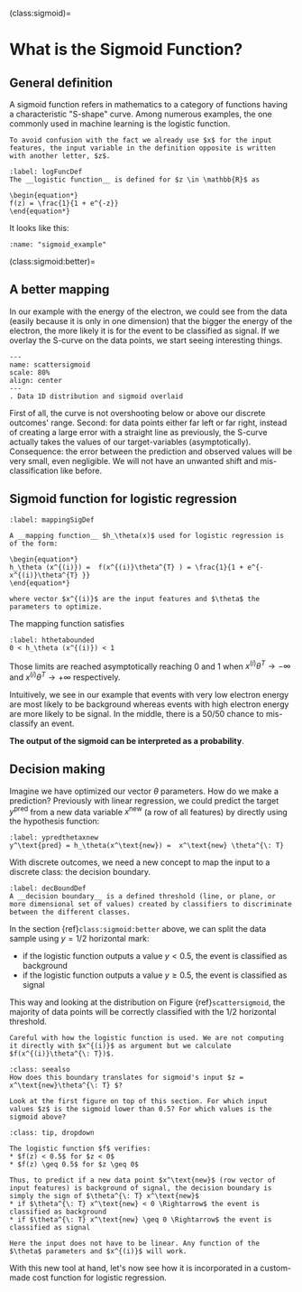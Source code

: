 (class:sigmoid)=
# What is the Sigmoid Function?

## General definition

A sigmoid function refers in mathematics to a category of functions having a characteristic "S-shape" curve. Among numerous examples, the one commonly used in machine learning is the logistic function.

````{margin}
To avoid confusion with the fact we already use $x$ for the input features, the input variable in the definition opposite is written with another letter, $z$.
````

````{prf:definition}
:label: logFuncDef
The __logistic function__ is defined for $z \in \mathbb{R}$ as 

\begin{equation*}
f(z) = \frac{1}{1 + e^{-z}}
\end{equation*}
````

It looks like this:

```{glue:figure} sigmoid_example
:name: "sigmoid_example"
```

(class:sigmoid:better)=
## A better mapping

In our example with the energy of the electron, we could see from the data (easily because it is only in one dimension) that the bigger the energy of the electron, the more likely it is for the event to be classified as signal. If we overlay the S-curve on the data points, we start seeing interesting things.

```{figure} ../images/lec03_2_scatter1D_sigmoid.png
---
name: scattersigmoid
scale: 80%
align: center
---
. Data 1D distribution and sigmoid overlaid
```  
First of all, the curve is not overshooting below or above our discrete outcomes' range. Second: for data points either far left or far right, instead of creating a large error with a straight line as previously, the S-curve actually takes the values of our target-variables (asymptotically). Consequence: the error between the prediction and observed values will be very small, even negligible. We will not have an unwanted shift and mis-classification like before. 


## Sigmoid function for logistic regression

````{prf:definition}
:label: mappingSigDef

A __mapping function__ $h_\theta(x)$ used for logistic regression is of the form:

\begin{equation*}
h_\theta (x^{(i)}) =  f(x^{(i)}\theta^{T} ) = \frac{1}{1 + e^{- x^{(i)}\theta^{T} }}
\end{equation*}

where vector $x^{(i)}$ are the input features and $\theta$ the parameters to optimize.  
````

The mapping function satisfies
```{math}
:label: hthetabounded
0 < h_\theta (x^{(i)}) < 1
```
Those limits are reached asymptotically reaching 0 and 1 when $x^{(i)}\theta^{T}  \rightarrow -\infty$ and $x^{(i)}\theta^{T}  \rightarrow +\infty$ respectively.

Intuitively, we see in our example that events with very low electron energy are most likely to be background whereas events with high electron energy are more likely to be signal. In the middle, there is a 50/50 chance to mis-classify an event.

__The output of the sigmoid can be interpreted as a probability__. 


## Decision making

Imagine we have optimized our vector $\theta$ parameters. How do we make a prediction?
Previously with linear regression, we could predict the target $y^\text{pred}$ from a new data variable $x^\text{new}$ (a row of all features) by directly using the hypothesis function:
```{math}
:label: ypredthetaxnew
y^\text{pred} = h_\theta(x^\text{new}) =  x^\text{new} \theta^{\: T}
```

With discrete outcomes, we need a new concept to map the input to a discrete class: the decision boundary. 
````{prf:definition}
:label: decBoundDef
A __decision boundary__ is a defined threshold (line, or plane, or more dimensional set of values) created by classifiers to discriminate between the different classes.
````

In the section {ref}`class:sigmoid:better` above, we can split the data sample using $y = 1/2$ horizontal mark:  
* if the logistic function outputs a value $y < 0.5$, the event is classified as background 
* if the logistic function outputs a value $y \geq 0.5$, the event is classified as signal

This way and looking at the distribution on Figure {ref}`scattersigmoid`, the majority of data points will be correctly classified with the $1/2$ horizontal threshold.

```{warning}
Careful with how the logistic function is used. We are not computing it directly with $x^{(i)}$ as argument but we calculate $f(x^{(i)}\theta^{\: T})$.
```

```{admonition} Question
:class: seealso
How does this boundary translates for sigmoid's input $z = x^\text{new}\theta^{\: T} $?  

Look at the first figure on top of this section. For which input values $z$ is the sigmoid lower than 0.5? For which values is the sigmoid above?  
```

````{admonition} Answer
:class: tip, dropdown 

The logistic function $f$ verifies:
* $f(z) < 0.5$ for $z < 0$
* $f(z) \geq 0.5$ for $z \geq 0$

Thus, to predict if a new data point $x^\text{new}$ (row vector of input features) is background of signal, the decision boundary is simply the sign of $\theta^{\: T} x^\text{new}$
* if $\theta^{\: T} x^\text{new} < 0 \Rightarrow$ the event is classified as background
* if $\theta^{\: T} x^\text{new} \geq 0 \Rightarrow$ the event is classified as signal

````

```{note}
Here the input does not have to be linear. Any function of the $\theta$ parameters and $x^{(i)}$ will work.
```



With this new tool at hand, let's now see how it is incorporated in a custom-made cost function for logistic regression.









